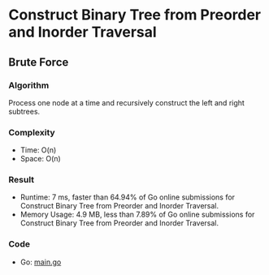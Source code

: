 # Construct Binary Tree from Preorder and Inorder Traversal



## Brute Force



### Algorithm

Process one node at a time and recursively construct the left and right subtrees.


### Complexity

- Time: O(n)
- Space: O(n)


### Result

- Runtime: 7 ms, faster than 64.94% of Go online submissions for Construct Binary Tree from Preorder and Inorder Traversal.
- Memory Usage: 4.9 MB, less than 7.89% of Go online submissions for Construct Binary Tree from Preorder and Inorder Traversal.


### Code

- Go: [main.go](#maingo)

